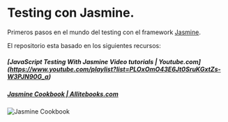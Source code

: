 # Testing con Jasmine.
Primeros pasos en el mundo del testing con el framework [Jasmine](http://jasmine.github.io/).

El repositorio esta basado en los siguientes recursos: 

##### [JavaScript Testing With Jasmine Video tutorials | Youtube.com] (https://www.youtube.com/playlist?list=PLOxOmO43E6Jt0SruKGxtZs-W3PJN90G_a)
##### [Jasmine Cookbook | Allitebooks.com](http://www.allitebooks.com/jasmine-cookbook/)
![Jasmine Cookbook](http://www.allitebooks.com/wp-content/uploads/1438/0755bc5be8765ef-200x247.jpeg)


